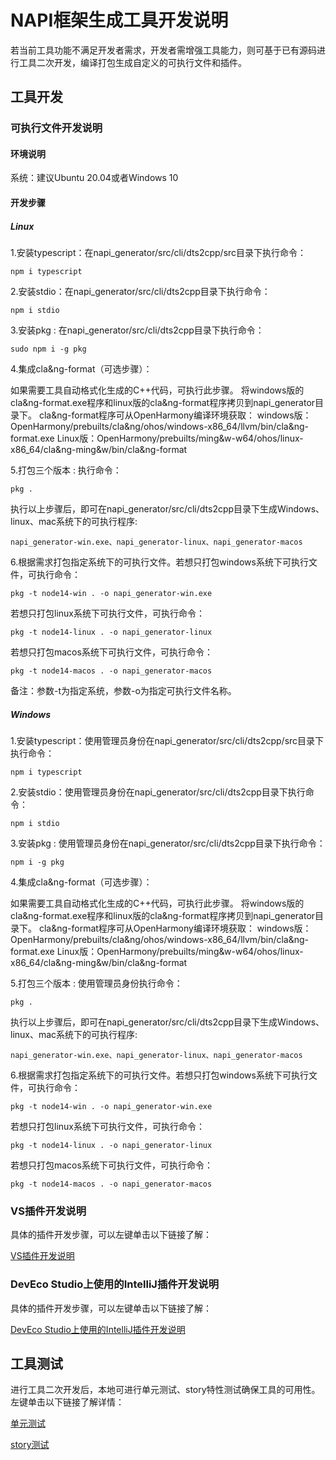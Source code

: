 # NAPI框架生成工具开发说明

若当前工具功能不满足开发者需求，开发者需增强工具能力，则可基于已有源码进行工具二次开发，编译打包生成自定义的可执行文件和插件。

## 工具开发

### 可执行文件开发说明

#### 环境说明

系统：建议Ubuntu 20.04或者Windows 10

#### 开发步骤

##### Linux

1.安装typescript：在napi_generator/src/cli/dts2cpp/src目录下执行命令：

	npm i typescript

2.安装stdio：在napi_generator/src/cli/dts2cpp目录下执行命令：

	npm i stdio

3.安装pkg : 在napi_generator/src/cli/dts2cpp目录下执行命令：

	sudo npm i -g pkg

4.集成cla&ng-format（可选步骤）：

  如果需要工具自动格式化生成的C++代码，可执行此步骤。
  将windows版的cla&ng-format.exe程序和linux版的cla&ng-format程序拷贝到napi_generator目录下。
  cla&ng-format程序可从OpenHarmony编译环境获取：
  windows版：OpenHarmony/prebuilts/cla&ng/ohos/windows-x86_64/llvm/bin/cla&ng-format.exe
  Linux版：OpenHarmony/prebuilts/ming&w-w64/ohos/linux-x86_64/cla&ng-ming&w/bin/cla&ng-format

5.打包三个版本 : 执行命令：

	pkg .

执行以上步骤后，即可在napi_generator/src/cli/dts2cpp目录下生成Windows、linux、mac系统下的可执行程序:

	napi_generator-win.exe、napi_generator-linux、napi_generator-macos

6.根据需求打包指定系统下的可执行文件。若想只打包windows系统下可执行文件，可执行命令：

	pkg -t node14-win . -o napi_generator-win.exe

若想只打包linux系统下可执行文件，可执行命令：

	pkg -t node14-linux . -o napi_generator-linux

若想只打包macos系统下可执行文件，可执行命令：

	pkg -t node14-macos . -o napi_generator-macos

备注：参数-t为指定系统，参数-o为指定可执行文件名称。


##### Windows

1.安装typescript：使用管理员身份在napi_generator/src/cli/dts2cpp/src目录下执行命令：

	npm i typescript

2.安装stdio：使用管理员身份在napi_generator/src/cli/dts2cpp目录下执行命令：

	npm i stdio

3.安装pkg : 使用管理员身份在napi_generator/src/cli/dts2cpp目录下执行命令：

	npm i -g pkg

4.集成cla&ng-format（可选步骤）：

  如果需要工具自动格式化生成的C++代码，可执行此步骤。
  将windows版的cla&ng-format.exe程序和linux版的cla&ng-format程序拷贝到napi_generator目录下。
  cla&ng-format程序可从OpenHarmony编译环境获取：
  windows版：OpenHarmony/prebuilts/cla&ng/ohos/windows-x86_64/llvm/bin/cla&ng-format.exe
  Linux版：OpenHarmony/prebuilts/ming&w-w64/ohos/linux-x86_64/cla&ng-ming&w/bin/cla&ng-format

5.打包三个版本 : 使用管理员身份执行命令：

	pkg .

执行以上步骤后，即可在napi_generator/src/cli/dts2cpp目录下生成Windows、linux、mac系统下的可执行程序:

	napi_generator-win.exe、napi_generator-linux、napi_generator-macos

6.根据需求打包指定系统下的可执行文件。若想只打包windows系统下可执行文件，可执行命令：

	pkg -t node14-win . -o napi_generator-win.exe

若想只打包linux系统下可执行文件，可执行命令：

	pkg -t node14-linux . -o napi_generator-linux

若想只打包macos系统下可执行文件，可执行命令：

	pkg -t node14-macos . -o napi_generator-macos

### VS插件开发说明

具体的插件开发步骤，可以左键单击以下链接了解：

[VS插件开发说明](https://gitee.com/openharmony/napi_generator/blob/master/src/vscode_plugin/dts2cpp/napi_vs_plugin/docs/guide/DEVELOP_ZH.md)

### DevEco Studio上使用的IntelliJ插件开发说明

具体的插件开发步骤，可以左键单击以下链接了解：

[DevEco Studio上使用的IntelliJ插件开发说明](https://gitee.com/openharmony/napi_generator/blob/master/src/intellij_plugin/dts2cpp/napi_IntelliJ_plugin/docs/guide/DEVELOP_ZH.md)

## 工具测试
  进行工具二次开发后，本地可进行单元测试、story特性测试确保工具的可用性。左键单击以下链接了解详情：

  [单元测试](https://gitee.com/openharmony/napi_generator/blob/master/test/unittest/README_ZH.md)

  [story测试](https://gitee.com/openharmony/napi_generator/blob/master/test/storytest/README_ZH.md)

